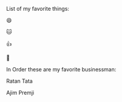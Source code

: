 List of my favorite things:

😄

🐱

👍

💑

In Order these are my favorite businessman:

Ratan Tata

Ajim Premji
